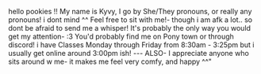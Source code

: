 hello pookies !!
My name is Kyvy, I go by She/They pronouns, or really any pronouns! i dont mind ^^
Feel free to sit with me!- though i am afk a lot.. so dont be afraid to send me a whisper! It's probably the only way you would get my attention- :3 
You'd probably find me on Pony town or through discord! i have Classes Monday through Friday from 8:30am - 3:25pm but i usually get online around 3:00pm ish!
--- ALSO- I appreciate anyone who sits around w me- it makes me feel very comfy, and happy ^^"
